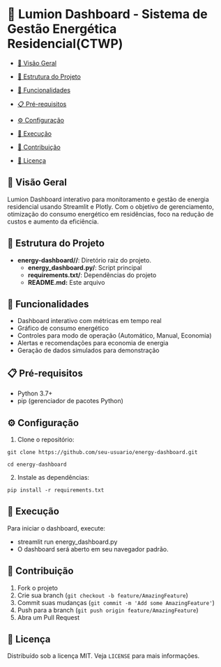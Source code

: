 # 🔋 Lumion Dashboard - Sistema de Gestão Energética Residencial(CTWP)

  - [👀 Visão Geral](#-visão-geral)

  - [📁 Estrutura do Projeto](#-estrutura-do-projeto)

  - [🚀 Funcionalidades](#-funcionalidades)
        
  - [📋 Pré-requisitos](#-pré-requisitos)

  - [⚙️ Configuração](#-configuração)
    
  - [🚀 Execução](#-execução)
  
  - [🤝 Contribuição](#-contribuição)

  - [📄 Licença](#-licença)



## 👀 Visão Geral
Lumion Dashboard interativo para monitoramento e gestão de energia residencial usando Streamlit e Plotly. Com o objetivo de gerenciamento, otimização do consumo energético em residências, foco na redução de custos e aumento da eficiência.


## 📁 Estrutura do Projeto

* **energy-dashboard//**: Diretório raiz do projeto.
    * **energy_dashboard.py/**: Script principal
    * **requirements.txt/**: Dependências do projeto
    * **README.md:** Este arquivo
 
## 🚀 Funcionalidades
- Dashboard interativo com métricas em tempo real
- Gráfico de consumo energético
- Controles para modo de operação (Automático, Manual, Economia)
- Alertas e recomendações para economia de energia
- Geração de dados simulados para demonstração

## 📋 Pré-requisitos
- Python 3.7+
- pip (gerenciador de pacotes Python)

## ⚙️ Configuração
1. Clone o repositório:
```
git clone https://github.com/seu-usuario/energy-dashboard.git
```
```
cd energy-dashboard
```
2. Instale as dependências:
```
pip install -r requirements.txt
```

## 🚀 Execução
Para iniciar o dashboard, execute:

- streamlit run energy_dashboard.py
- O dashboard será aberto em seu navegador padrão.

## 🤝 Contribuição
1. Fork o projeto
2. Crie sua branch (`git checkout -b feature/AmazingFeature`)
3. Commit suas mudanças (`git commit -m 'Add some AmazingFeature'`)
4. Push para a branch (`git push origin feature/AmazingFeature`)
5. Abra um Pull Request

## 📄 Licença
Distribuído sob a licença MIT. Veja `LICENSE` para mais informações.
